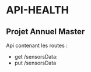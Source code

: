 # API-HEALTH

## Projet Annuel Master

Api contenant les routes : 
- get /sensorsData: 
- put /sensorsData
